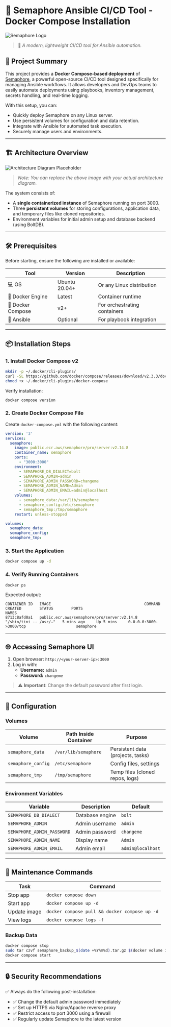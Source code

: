 # 🔧 Semaphore Ansible CI/CD Tool - Docker Compose Installation

![Semaphore Logo](https://semaphoreci.com/blog/assets/images/semaphore-logo-3d9cffd3.png)

> 🚀 *A modern, lightweight CI/CD tool for Ansible automation.*

## 📌 Project Summary

This project provides a **Docker Compose-based deployment** of [Semaphore](https://github.com/ansible-semaphore/semaphore), a powerful open-source CI/CD tool designed specifically for managing Ansible workflows. It allows developers and DevOps teams to easily automate deployments using playbooks, inventory management, secrets handling, and real-time logging.

With this setup, you can:
- Quickly deploy Semaphore on any Linux server.
- Use persistent volumes for configuration and data retention.
- Integrate with Ansible for automated task execution.
- Securely manage users and environments.

---

## 🏗️ Architecture Overview

![Architecture Diagram Placeholder](docs/architecture-diagram.png)

> _Note: You can replace the above image with your actual architecture diagram._

The system consists of:
- A **single containerized instance** of Semaphore running on port 3000.
- Three **persistent volumes** for storing configurations, application data, and temporary files like cloned repositories.
- Environment variables for initial admin setup and database backend (using BoltDB).

---

## 🛠️ Prerequisites

Before starting, ensure the following are installed or available:

| Tool | Version | Description |
|------|---------|-------------|
| 💻 OS | Ubuntu 20.04+ | Or any Linux distribution |
| 🐳 Docker Engine | Latest | Container runtime |
| 🐳 Docker Compose | v2+ | For orchestrating containers |
| 🧪 Ansible | Optional | For playbook integration |

---

## 📦 Installation Steps

### 1. Install Docker Compose v2

```bash
mkdir -p ~/.docker/cli-plugins/
curl -SL https://github.com/docker/compose/releases/download/v2.3.3/docker-compose-linux-x86_64 -o ~/.docker/cli-plugins/docker-compose
chmod +x ~/.docker/cli-plugins/docker-compose
```

Verify installation:
```bash
docker compose version
```

### 2. Create Docker Compose File

Create `docker-compose.yml` with the following content:

```yaml
version: '3'
services:
  semaphore:
    image: public.ecr.aws/semaphore/pro/server:v2.14.8
    container_name: semaphore
    ports:
      - "3000:3000"
    environment:
      - SEMAPHORE_DB_DIALECT=bolt
      - SEMAPHORE_ADMIN=admin
      - SEMAPHORE_ADMIN_PASSWORD=changeme
      - SEMAPHORE_ADMIN_NAME=Admin
      - SEMAPHORE_ADMIN_EMAIL=admin@localhost
    volumes:
      - semaphore_data:/var/lib/semaphore
      - semaphore_config:/etc/semaphore
      - semaphore_tmp:/tmp/semaphore
    restart: unless-stopped

volumes:
  semaphore_data:
  semaphore_config:
  semaphore_tmp:
```

### 3. Start the Application

```bash
docker compose up -d
```

### 4. Verify Running Containers

```bash
docker ps
```

Expected output:
```
CONTAINER ID   IMAGE                                         COMMAND                  CREATED        STATUS        PORTS                                       NAMES
8713c8afd0a1   public.ecr.aws/semaphore/pro/server:v2.14.8   "/sbin/tini -- /usr/…"   5 mins ago     Up 5 mins     0.0.0.0:3000->3000/tcp                      semaphore
```

---

## 🌐 Accessing Semaphore UI

1. Open browser: `http://<your-server-ip>:3000`
2. Log in with:
   - **Username:** `admin`
   - **Password:** `changeme`

> ⚠️ **Important**: Change the default password after first login.

---

## 🧰 Configuration

### Volumes

| Volume | Path Inside Container | Purpose |
|--------|-----------------------|---------|
| `semaphore_data` | `/var/lib/semaphore` | Persistent data (projects, tasks) |
| `semaphore_config` | `/etc/semaphore` | Config files, settings |
| `semaphore_tmp` | `/tmp/semaphore` | Temp files (cloned repos, logs) |

### Environment Variables

| Variable | Description | Default |
|----------|-------------|---------|
| `SEMAPHORE_DB_DIALECT` | Database engine | `bolt` |
| `SEMAPHORE_ADMIN` | Admin username | `admin` |
| `SEMAPHORE_ADMIN_PASSWORD` | Admin password | `changeme` |
| `SEMAPHORE_ADMIN_NAME` | Display name | `Admin` |
| `SEMAPHORE_ADMIN_EMAIL` | Admin email | `admin@localhost` |

---

## 🔄 Maintenance Commands

| Task | Command |
|------|---------|
| Stop app | `docker compose down` |
| Start app | `docker compose up -d` |
| Update image | `docker compose pull && docker compose up -d` |
| View logs | `docker compose logs -f` |

### Backup Data

```bash
docker compose stop
sudo tar czvf semaphore_backup_$(date +%Y%m%d).tar.gz $(docker volume inspect semaphore_data semaphore_config semaphore_tmp | jq -r '.[].Mountpoint')
docker compose start
```

---

## 🔒 Security Recommendations

✅ Always do the following post-installation:

- ✅ Change the default admin password immediately  
- ✅ Set up HTTPS via Nginx/Apache reverse proxy  
- ✅ Restrict access to port 3000 using a firewall  
- ✅ Regularly update Semaphore to the latest version  